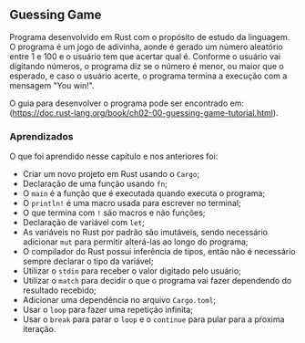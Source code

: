 ## Guessing Game

Programa desenvolvido em Rust com o propósito de estudo da linguagem.
O programa é um jogo de adivinha, aonde é gerado um número aleatório entre 1 e 100 e o usuário tem que acertar qual é.
Conforme o usuário vai digitando números, o programa diz se o número é menor, ou maior que o esperado, e caso o usuário acerte, o programa termina a execução com a mensagem "You win!".

O guia para desenvolver o programa pode ser encontrado em: (https://doc.rust-lang.org/book/ch02-00-guessing-game-tutorial.html).

### Aprendizados

O que foi aprendido nesse capítulo e nos anteriores foi:

- Criar um novo projeto em Rust usando o `Cargo`;
- Declaração de uma função usando `fn`;
- O `main` é a função que é executada quando executa o programa;
- O `println!` é uma macro usada para escrever no terminal;
- O que termina com `!` são macros e não funções;
- Declaração de variável com `let`;
- As variáveis no Rust por padrão são imutáveis, sendo necessário adicionar `mut` para permitir alterá-las ao longo do programa;
- O compilador do Rust possui inferência de tipos, então não é necessário sempre declarar o tipo da variável;
- Utilizar o `stdin` para receber o valor digitado pelo usuário;
- Utilizar o `match` para decidir o que o programa vai fazer dependendo do resultado recebido;
- Adicionar uma dependência no arquivo `Cargo.toml`;
- Usar o `loop` para fazer uma repetição infinita;
- Usar o `break` para parar o `loop` e o `continue` para pular para a pŕoxima iteração.
